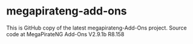 megapirateng-add-ons
====================

This is GitHub copy of the latest megapirateng-Add-Ons project. Source code at MegaPirateNG Add-Ons V2.9.1b R8.158
